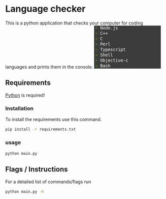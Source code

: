 # Language checker
This is a python application that checks your computer for coding languages and prints them in the console.
<img src="img/preview.png">

## Requirements
[Python](https://www.python.org) is required!

### Installation
To install the requirements use this command.
```sh
pip install -r requirements.txt
```

### usage
```sh
python main.py
```

## Flags / Instructions
For a detailed list of commands/flags run
```sh
python main.py -h
```